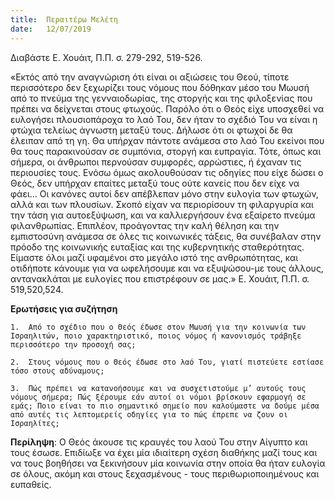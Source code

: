 ```yaml
---
title:  Περαιτέρω Μελέτη
date:   12/07/2019
---
```


Διαβάστε Ε. Χουάιτ, Π.Π. σ. 279-292, 519-526.

«Εκτός από την αναγνώριση ότι είναι οι αξιώσεις του Θεού, τίποτε περισσότερο δεν ξεχωρίζει τους νόμους που δόθηκαν μέσο του Μωυσή από το πνεύμα της γενναιοδωρίας, της στοργής και της φιλοξενίας που πρέπει να δείχνεται στους φτωχούς. Παρόλο ότι ο Θεός είχε υποσχεθεί να ευλογήσει πλουσιοπάροχα το λαό Του, δεν ήταν το σχέδιό Του να είναι η φτώχια τελείως άγνωστη μεταξύ τους. Δήλωσε ότι οι φτωχοί δε θα έλειπαν από τη γη. Θα υπήρχαν πάντοτε ανάμεσα στο λαό Του εκείνοι που θα τους παρακινούσαν σε συμπόνια, στοργή και ευπραγία. Τότε, όπως και σήμερα, οι άνθρωποι περνούσαν συμφορές, αρρώστιες, ή έχαναν τις περιουσίες τους. Ενόσω όμως ακολουθούσαν τις οδηγίες που είχε δώσει ο Θεός, δεν υπήρχαν επαίτες μεταξύ τους ούτε κανείς που δεν είχε να φάει… Οι κανόνες αυτοί δεν απέβλεπαν μόνο στην ευλογία των φτωχών, αλλά και των πλουσίων. Σκοπό είχαν να περιορίσουν τη φιλαργυρία και την τάση για αυτοεξύψωση, και να καλλιεργήσουν ένα εξαίρετο πνεύμα φιλανθρωπίας. Επιπλέον, προάγοντας την καλή θέληση και την εμπιστοσύνη ανάμεσα σε όλες τις κοινωνικές τάξεις, θα συνέβαλαν στην πρόοδο της κοινωνικής ευταξίας και της κυβερνητικής σταθερότητας. Είμαστε όλοι μαζί υφαμένοι στο μεγάλο ιστό της ανθρωπότητας, και οτιδήποτε κάνουμε για να ωφελήσουμε και να εξυψώσου-με τους άλλους, αντανακλάται με ευλογίες που επιστρέφουν σε μας.» Ε. Χουάιτ, Π.Π. σ. 519,520,524.

**Ερωτήσεις για συζήτηση**

`1.	 Από το σχέδιο που ο Θεός έδωσε στον Μωυσή για την κοινωνία των Ισραηλιτών, ποιο χαρακτηριστικό, ποιος νόμος ή κανονισμός τράβηξε περισσότερο την προσοχή σας;`

`2.	 Στους νόμους που ο Θεός έδωσε στο λαό Του, γιατί πιστεύετε εστίασε τόσο στους αδύναμους;`

`3.	 Πώς πρέπει να κατανοήσουμε και να συσχετιστούμε μ’ αυτούς τους νόμους σήμερα; Πώς ξέρουμε εάν αυτοί οι νόμοι βρίσκουν εφαρμογή σε εμάς; Ποιο είναι το πιο σημαντικό σημείο που καλούμαστε να δούμε μέσα από αυτές τις λεπτομερείς οδηγίες για το πώς έπρεπε να ζουν οι Ισραηλίτες;`

**Περίληψη**: Ο Θεός άκουσε τις κραυγές του λαού Του στην Αίγυπτο και τους έσωσε. Επιδίωξε να έχει μία ιδιαίτερη σχέση διαθήκης μαζί τους και να τους βοηθήσει να ξεκινήσουν μία κοινωνία στην οποία θα ήταν ευλογία σε όλους, ακόμη και στους ξεχασμένους - τους περιθωριοποιημένους και ευπαθείς.